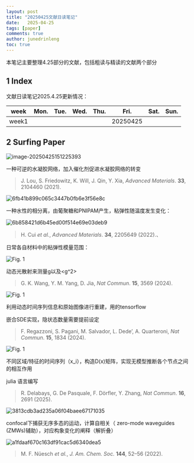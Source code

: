 ```yaml
---
layout: post
title: "20250425文献日读笔记"
date:   2025-04-25
tags: [paper]
comments: true
author: junedrinleng
toc: true
---
```


本笔记主要整理4.25部分的文献，包括粗读与精读的文献两个部分

<!-- more -->

## 1 Index

文献日读笔记2025.4.25更新情况：

| week  | Mon. | Tue. | Wed. | Thu. |   Fri.   | Sat. | Sun. |
| :---: | :--: | :--: | :--: | :--: | :------: | :--: | :--: |
| week1 |      |      |      |      | 20250425 |      |      |

## 2 Surfing Paper



![image-20250425151225393](./2025-04-25-paper_report_1.assets/image-20250425151225393.png)

一种可逆的水凝胶网络，加入催化剂促进水凝胶网络的转变

> J. Lou, S. Friedowitz, K. Will, J. Qin, Y. Xia, *Advanced Materials*. **33**, 2104460 (2021).

![6fb41b899c065c3447b0fb6e3f56e8c](./2025-04-25-paper_report_1.assets/6fb41b899c065c3447b0fb6e3f56e8c.png)

一种水性的相分离，由葡聚糖和PNIPAM产生，粘弹性随温度发生变化：

![6b858421d6b45ed00f514e69e03deb9](./2025-04-25-paper_report_1.assets/6b858421d6b45ed00f514e69e03deb9.png)

> H. Cui *et al.*, *Advanced Materials*. **34**, 2205649 (2022).、

日常各自材料中的粘弹性模量范围：

![Fig. 1](./2025-04-25-paper_report_1.assets/41467_2024_47969_Fig1_HTML.png)

动态光散射来测量g以及<g^2>

> G. K. Wang, Y. M. Yang, D. Jia, *Nat Commun*. **15**, 3569 (2024).

![Fig. 1](./2025-04-25-paper_report_1.assets/41467_2024_45323_Fig1_HTML.png)

利用动态时间序列信息和原始图像进行重建，用的tensorflow

嵌合SDE实现，隐状态数量需要提前设定

> F. Regazzoni, S. Pagani, M. Salvador, L. Dede’, A. Quarteroni, *Nat Commun*. **15**, 1834 (2024).

![Fig. 1](./2025-04-25-paper_report_1.assets/41467_2025_57664_Fig1_HTML.png)

不同区域/特征的时间序列（x_i），构造D(x)矩阵，实现无模型推断各个节点之间的相互作用

julia 语言编写

> R. Delabays, G. De Pasquale, F. Dörfler, Y. Zhang, *Nat Commun*. **16**, 2691 (2025).



![3813cdb3ad235a06f04baee67171035](./2025-04-25-paper_report_1.assets/3813cdb3ad235a06f04baee67171035.png)

confocal下捕获无序多态的运动，计算自相关（ zero-mode waveguides (ZMWs)辅助），对应构象变化的阐释（解折叠）

![a1fdaaf670c163df91cac5d6340dea5](./2025-04-25-paper_report_1.assets/a1fdaaf670c163df91cac5d6340dea5.png)

> M. F. Nüesch *et al.*, *J. Am. Chem. Soc.* **144**, 52–56 (2022).

